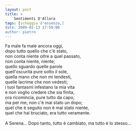 ```yaml
---
layout: post
title: >
    Sentimenti D'Allora
tags: [scheggia d'essenza,]
date: 2009-02-13 17:59:00
author: pietro
---
```

Fa male fa male ancora oggi,<br/>dopo tutto quello che c'è stato,<br/>non conta niente oltre a quel passato,<br/>non conta niente, niente;<br/>quello sguardo quelle parole<br/>quell'oscurità pure sotto il sole,<br/>quella mano che non mi tendesti,<br/>quelle lacrime che non vedesti;<br/>i tuoi fantasmi infestano la mia vita<br/>e non voglio credere che sia finita,<br/>ora ricomincia, pure tutto da capo,<br/>ma per me, non c'è mai stato un dopo;<br/>quel che è seguito non è mai stato niente,<br/>quel che hai bruciato, era tutto veramente.<br/><br/>A Serena... Dopo tanto, tutto è cambiato, ma tutto è lo stesso...
